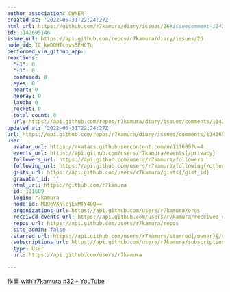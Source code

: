 ```yaml
---
author_association: OWNER
created_at: '2022-05-31T22:24:27Z'
html_url: https://github.com/r7kamura/diary/issues/26#issuecomment-1142695146
id: 1142695146
issue_url: https://api.github.com/repos/r7kamura/diary/issues/26
node_id: IC_kwDOHTcevs5EHCTq
performed_via_github_app: 
reactions:
  "+1": 0
  "-1": 0
  confused: 0
  eyes: 0
  heart: 0
  hooray: 0
  laugh: 0
  rocket: 0
  total_count: 0
  url: https://api.github.com/repos/r7kamura/diary/issues/comments/1142695146/reactions
updated_at: '2022-05-31T22:24:27Z'
url: https://api.github.com/repos/r7kamura/diary/issues/comments/1142695146
user:
  avatar_url: https://avatars.githubusercontent.com/u/111689?v=4
  events_url: https://api.github.com/users/r7kamura/events{/privacy}
  followers_url: https://api.github.com/users/r7kamura/followers
  following_url: https://api.github.com/users/r7kamura/following{/other_user}
  gists_url: https://api.github.com/users/r7kamura/gists{/gist_id}
  gravatar_id: ''
  html_url: https://github.com/r7kamura
  id: 111689
  login: r7kamura
  node_id: MDQ6VXNlcjExMTY4OQ==
  organizations_url: https://api.github.com/users/r7kamura/orgs
  received_events_url: https://api.github.com/users/r7kamura/received_events
  repos_url: https://api.github.com/users/r7kamura/repos
  site_admin: false
  starred_url: https://api.github.com/users/r7kamura/starred{/owner}{/repo}
  subscriptions_url: https://api.github.com/users/r7kamura/subscriptions
  type: User
  url: https://api.github.com/users/r7kamura

---
```

[作業 with r7kamura #32 - YouTube](https://www.youtube.com/watch?v=73ru7RTmXNY&ab_channel=r7kamura)